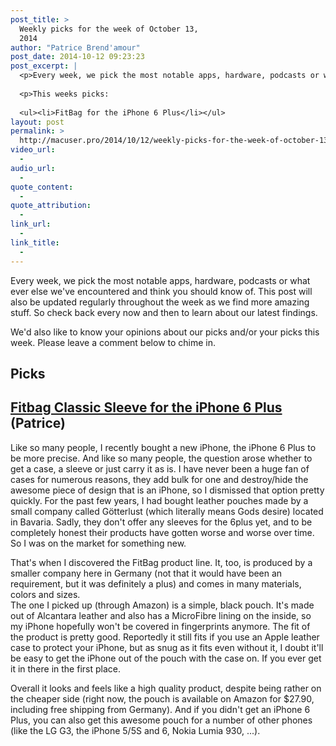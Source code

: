 ```yaml
---
post_title: >
  Weekly picks for the week of October 13,
  2014
author: "Patrice Brend'amour"
post_date: 2014-10-12 09:23:23
post_excerpt: |
  <p>Every week, we pick the most notable apps, hardware, podcasts or what ever else we've encountered and think you should know of. This post will also be updated regularly throughout the week as we find more amazing stuff. So check back every now and then to learn about our latest findings.</p>
  
  <p>This weeks picks:
  
  <ul><li>FitBag for the iPhone 6 Plus</li></ul>
layout: post
permalink: >
  http://macuser.pro/2014/10/12/weekly-picks-for-the-week-of-october-13-2014/
video_url:
  - 
audio_url:
  - 
quote_content:
  - 
quote_attribution:
  - 
link_url:
  - 
link_title:
  - 
---
```

Every week, we pick the most notable apps, hardware, podcasts or what ever else we've encountered and think you should know of. This post will also be updated regularly throughout the week as we find more amazing stuff. So check back every now and then to learn about our latest findings.

We'd also like to know your opinions about our picks and/or your picks this week. Please leave a comment below to chime in.

<h2>Picks</h2>

<h2><a href="http://www.amazon.com/fitBAG-tailored-Alcantara-integrated-MicroFibre/dp/B005TGIJDK/">Fitbag Classic Sleeve for the iPhone 6 Plus</a> (Patrice)</h2>

Like so many people, I recently bought a new iPhone, the iPhone 6 Plus to be more precise. And like so many people, the question arose whether to get a case, a sleeve or just carry it as is. I have never been a huge fan of cases for numerous reasons, they add bulk for one and destroy/hide the awesome piece of design that is an iPhone, so I dismissed that option pretty quickly. For the past few years, I had bought leather pouches made by a small company called Götterlust (which literally means Gods desire) located in Bavaria. Sadly, they don't offer any sleeves for the 6plus yet, and to be completely honest their products have gotten worse and worse over time. So I was on the market for something new.

That's when I discovered the FitBag product line. It, too, is produced by a smaller company here in Germany (not that it would have been an requirement, but it was definitely a plus) and comes in many materials, colors and sizes.<br />
The one I picked up (through Amazon) is a simple, black pouch. It's made out of Alcantara leather and also has a MicroFibre lining on the inside, so my iPhone hopefully won't be covered in fingerprints anymore. The fit of the product is pretty good. Reportedly it still fits if you use an Apple leather case to protect your iPhone, but as snug as it fits even without it, I doubt it'll be easy to get the iPhone out of the pouch with the case on. If you ever get it in there in the first place.

Overall it looks and feels like a high quality product, despite being rather on the cheaper side (right now, the pouch is available on Amazon for $27.90, including free shipping from Germany). And if you didn't get an iPhone 6 Plus, you can also get this awesome pouch for a number of other phones (like the LG G3, the iPhone 5/5S and 6, Nokia Lumia 930, ...).